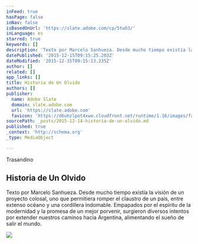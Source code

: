 ```yaml
---
inFeed: true
hasPage: false
inNav: false
isBasedOnUrl: 'https://slate.adobe.com/cp/5twO3/'
inLanguage: es
starred: true
keywords: []
description: 'Texto por Marcelo Sanhueza. Desde mucho tiempo existía la visión de un proyecto colosal, uno que permitiera romper el claustro de un país, entre extenso océano y una cordillera indomable. Empapados por el espíritu de la modernidad y la promesa de un mejor porvenir, surgieron diversos intentos por extender nuestros caminos hacia Argentina, alimentando el sueño de salir el mundo.'
datePublished: '2015-12-15T09:15:25.203Z'
dateModified: '2015-12-15T09:15:13.235Z'
author: []
related: []
app_links: []
title: Historia de Un Olvido
authors: []
publisher:
  name: Adobe Slate
  domain: slate.adobe.com
  url: 'https://slate.adobe.com'
  favicon: 'https://d6uhzlpot4xwe.cloudfront.net/runtime/1.16/images/favicon.ico'
sourcePath: _posts/2015-12-14-historia-de-un-olvido.md
published: true
_context: 'http://schema.org'
_type: MediaObject

---
```

Trasandino

<article style=""><h1>Historia de Un Olvido</h1><p>Texto por Marcelo Sanhueza. Desde mucho tiempo existía la visión de un proyecto colosal, uno que permitiera romper el claustro de un país, entre extenso océano y una cordillera indomable. Empapados por el espíritu de la modernidad y la promesa de un mejor porvenir, surgieron diversos intentos por extender nuestros caminos hacia Argentina, alimentando el sueño de salir el mundo.</p><img src="https://s3-us-west-2.amazonaws.com/the-grid-img/p/3e119371d876356458645be2f82ce37d04d97736.jpg" /></article>